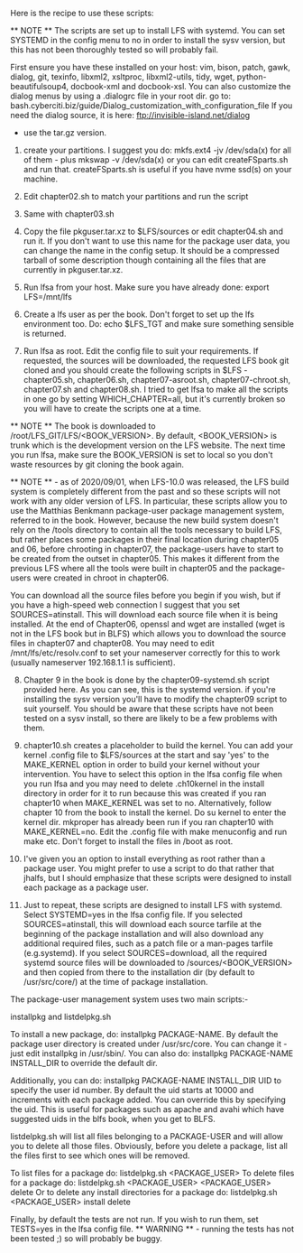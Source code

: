 Here is the recipe to use these scripts:

** NOTE ** The scripts are set up to install LFS with systemd. You can set SYSTEMD in the config menu to no in order to install the sysv version, but this has not been thoroughly tested so will probably fail.

First ensure you have these installed on your host:
vim, bison, patch, gawk, dialog, git, texinfo, libxml2, xsltproc, libxml2-utils, tidy, wget, python-beautifulsoup4, docbook-xml and docbook-xsl.
You can also customize the dialog menus by using a .dialogrc file in your root dir.
go to: bash.cyberciti.biz/guide/Dialog_customization_with_configuration_file
If you need the dialog source, it is here: ftp://invisible-island.net/dialog
- use the tar.gz version.

1. create your partitions. I suggest you do:
mkfs.ext4 -jv /dev/sda(x) for all of them - plus mkswap -v /dev/sda(x) or you can edit createFSparts.sh and run that. createFSparts.sh is useful if you have nvme ssd(s) on your machine.

2. Edit chapter02.sh to match your partitions and run the script
3. Same with chapter03.sh

4. Copy the file pkguser.tar.xz to $LFS/sources or edit chapter04.sh and run it.
If you don't want to use this name for the package user data, you can change the name in the config setup. It should be a compressed tarball of some description though containing all the files that are currently in pkguser.tar.xz.

5. Run lfsa from your host. Make sure you have already done: export LFS=/mnt/lfs 

6. Create a lfs user as per the book. Don't forget to set up the lfs environment too. Do: echo $LFS_TGT and make sure something sensible is returned.

7. Run lfsa as root.  Edit the config file to suit your requirements. If requested, the sources will be downloaded, the requested LFS book git cloned and you should create the following scripts in $LFS - chapter05.sh, chapter06.sh, chapter07-asroot.sh, chapter07-chroot.sh, chapter07.sh and chapter08.sh. I tried to get lfsa to make all the scripts in one go by setting WHICH_CHAPTER=all, but it's currently broken so you will have to create the scripts one at a time.

** NOTE ** The book is downloaded to /root/LFS_GIT/LFS/<BOOK_VERSION>. By default, <BOOK_VERSION> is trunk which is the development version on the LFS website. The next time you run lfsa, make sure the BOOK_VERSION is set to local so you don't waste resources by git cloning the book again.

** NOTE ** - as of 2020/09/01, when LFS-10.0 was released, the LFS build system is completely different from the past and so these scripts will not work with any older version of LFS. In particular, these scripts allow you to use the Matthias Benkmann package-user package management system, referred to in the book. However, because the new build system doesn't rely on the /tools directory to contain all the tools necessary to build LFS, but rather places some packages in their final location during chapter05 and 06, before chrooting in chapter07, the package-users have to start to be created from the outset in chapter05. This makes it different from the previous LFS where all the tools were built in chapter05 and the package-users were created in chroot in chapter06.

You can download all the source files before you begin if you wish, but if you have a high-speed web connection I suggest that you set SOURCES=atinstall. This will download each source file when it is being installed. At the end of Chapter06, openssl and wget are installed (wget is not in the LFS book but in BLFS) which allows you to download the source files in chapter07 and chapter08. You may need to edit /mnt/lfs/etc/resolv.conf to set your nameserver correctly for this to work (usually nameserver 192.168.1.1 is sufficient).

8. Chapter 9 in the book is done by the chapter09-systemd.sh script provided here. As you can see, this is the systemd version. if you're installing the sysv version you'll have to modify the chapter09 script to suit yourself. You should be aware that these scripts have not been tested on a sysv install, so there are likely to be a few problems with them.

9. chapter10.sh creates a placeholder to build the kernel. You can add your kernel .config file to $LFS/sources at the start and say 'yes' to the MAKE_KERNEL option in order to build your kernel without your intervention. You have to select this option in the lfsa config file when you run lfsa and you may need to delete .ch10kernel in the install directory in order for it to run because this was created if you ran chapter10 when MAKE_KERNEL was set to no.
Alternatively,  follow chapter 10 from the book to install the kernel. Do su kernel to enter the kernel dir. mkproper has already been run if you ran chapter10 with MAKE_KERNEL=no. Edit the .config file with make menuconfig and run make etc. Don't forget to install the files in /boot as root.

10. I've given you an option to install everything as root rather than a package user. You might prefer to use a script to do that rather that jhalfs, but I should emphasize that these scripts were designed to install each package as a package user.

11. Just to repeat, these scripts are designed to install LFS with systemd. Select SYSTEMD=yes in the lfsa config file. If you selected SOURCES=atinstall, this will download each source tarfile at the beginning of the package installation and will also download any additional required files, such as a patch file or a man-pages tarfile (e.g.systemd).
If you select SOURCES=download, all the required systemd source files will be downloaded to /sources/<BOOK_VERSION> and then copied from there to the installation dir (by default to /usr/src/core/<package-name>) at the time of package installation.

The package-user management system uses two main scripts:-

installpkg and listdelpkg.sh

To install a new package, do: installpkg PACKAGE-NAME. 
By default the package user directory is created under /usr/src/core. You can change it - just edit installpkg in /usr/sbin/. You can also do: 
installpkg PACKAGE-NAME INSTALL_DIR to override the default dir.

Additionally, you can do: installpkg PACKAGE-NAME INSTALL_DIR UID
to specify the user id number. By default the uid starts at 10000 and increments with each package added. You can override this by specifying the uid. This is useful for packages such as apache and avahi which have suggested uids in the blfs book, when you get to BLFS.

listdelpkg.sh will list all files belonging to a PACKAGE-USER and will allow you to delete all those files. Obviously, before you delete a package, list all the files first to see which ones will be removed.

To list files for a package do: listdelpkg.sh <PACKAGE_USER>
To delete files for a package do: listdelpkg.sh <PACKAGE_USER> <PACKAGE_USER> delete
Or to delete any install directories for a package do:
listdelpkg.sh <PACKAGE_USER> install delete

Finally, by default the tests are not run. If you wish to run them, set TESTS=yes in the lfsa config file. ** WARNING ** - running the tests has not been tested ;) so will probably be buggy.

